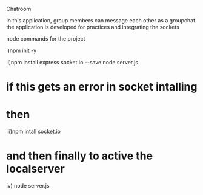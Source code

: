  Chatroom 

 In this application, group members can message each other as a groupchat. the application is developed for practices and integrating the sockets 

 node commands for the project

 i)npm init -y

 ii)npm install express socket.io --save 
   node server.js
  # if this gets an error in socket intalling
 # then
 iii)npm intall socket.io

 # and then finally  to active the localserver
 iv) node server.js 